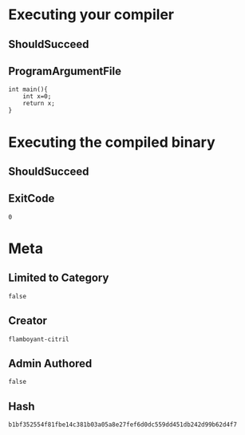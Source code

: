 # Executing your compiler

## ShouldSucceed

## ProgramArgumentFile

```
int main(){
    int x=0;
    return x;
}
```

# Executing the compiled binary

## ShouldSucceed

## ExitCode

```
0
```

# Meta

## Limited to Category

```
false
```

## Creator

```
flamboyant-citril
```

## Admin Authored

```
false
```

## Hash

```
b1bf352554f81fbe14c381b03a05a8e27fef6d0dc559dd451db242d99b62d4f7
```
